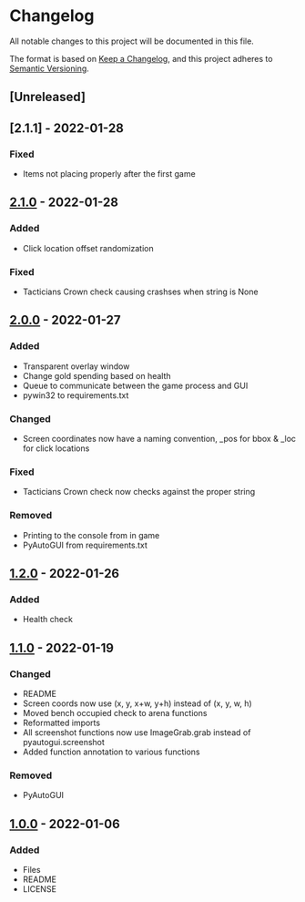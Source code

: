 # Changelog
All notable changes to this project will be documented in this file.

The format is based on [Keep a Changelog](https://keepachangelog.com/en/1.0.0/),
and this project adheres to [Semantic Versioning](https://semver.org/spec/v2.0.0.html).

## [Unreleased]

## [2.1.1] - 2022-01-28
### Fixed
- Items not placing properly after the first game

## [2.1.0] - 2022-01-28
### Added
- Click location offset randomization

### Fixed
- Tacticians Crown check causing crashses when string is None

## [2.0.0] - 2022-01-27
### Added
- Transparent overlay window
- Change gold spending based on health
- Queue to communicate between the game process and GUI
- pywin32 to requirements.txt

### Changed
- Screen coordinates now have a naming convention, _pos for bbox & _loc for click locations

### Fixed
- Tacticians Crown check now checks against the proper string

### Removed
- Printing to the console from in game
- PyAutoGUI from requirements.txt

## [1.2.0] - 2022-01-26
### Added
- Health check

## [1.1.0] - 2022-01-19
### Changed
- README
- Screen coords now use (x, y, x+w, y+h) instead of (x, y, w, h)
- Moved bench occupied check to arena functions
- Reformatted imports 
- All screenshot functions now use ImageGrab.grab instead of pyautogui.screenshot
- Added function annotation to various functions

### Removed
- PyAutoGUI

## [1.0.0] - 2022-01-06
### Added
- Files
- README
- LICENSE

[2.1.0]: https://github.com/jfd02/TFT-OCR-BOT/tree/d6311dfe21889ac3851d488af82b75a18393aafc
[2.0.0]: https://github.com/jfd02/TFT-OCR-BOT/tree/9fd022e47e029694e3dd816671181a09a26c5b5e
[1.2.0]: https://github.com/jfd02/TFT-OCR-BOT/tree/54eea1991fcbd338eb720a69fad3193e1b393824
[1.1.0]: https://github.com/jfd02/TFT-OCR-BOT/tree/af6258fb3aaa5e3807fce2375338c4af328472d1
[1.0.0]: https://github.com/jfd02/TFT-OCR-BOT/tree/6b7ce114ef35c45d4fc8328bed5520ed04a39592
